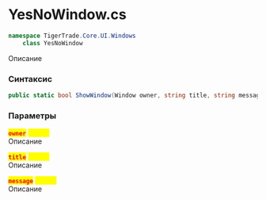 
# YesNoWindow.cs
```csharp
namespace TigerTrade.Core.UI.Windows  
    class YesNoWindow
```

Описание

### Синтаксис
```csharp
public static bool ShowWindow(Window owner, string title, string message)
```

### Параметры
<mark style="color:red;">**`owner`**</mark> <mark style="color:yellow;">`Window`</mark>  
 Описание  
  
<mark style="color:red;">**`title`**</mark> <mark style="color:yellow;">`string`</mark>  
 Описание  
  
<mark style="color:red;">**`message`**</mark> <mark style="color:yellow;">`string`</mark>  
 Описание  
  

                    
                    